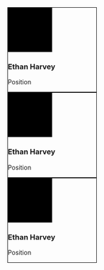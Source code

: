 <style>
    @media (max-width: 768px) {
        .person {
            width: 100%;
        }
    }
    .container .people {
        display: flex;
        flex-wrap: wrap;
    }
    .person {
        border: #000 solid 1px;
        width: 200px;
    }
</style>

<div class="container people">
    <div class="person">
        <div class="placeholder" style="background-color: #000; width: 100px; height: 100px;"></div>
        <h3>Ethan Harvey</h3>
        <p>Position</p>
    </div>
    <div class="person">
        <div class="placeholder" style="background-color: #000; width: 100px; height: 100px;"></div>
        <h3>Ethan Harvey</h3>
        <p>Position</p>
    </div>
    <div class="person">
        <div class="placeholder" style="background-color: #000; width: 100px; height: 100px;"></div>
        <h3>Ethan Harvey</h3>
        <p>Position</p>
    </div>
</div>